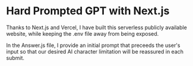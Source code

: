 # Hard Prompted GPT with Next.js

Thanks to Next.js and Vercel, I have built this serverless publicly available website, while keeping the .env file away from being exposed.

In the Answer.js file, I provide an initial prompt that preceeds the user's input so that our desired AI character limitation will be reassured in each submit.
